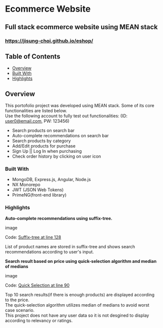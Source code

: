 # Ecommerce Website
## Full stack ecommerce website using MEAN stack
### https://jisung-choi.github.io/eshop/

## Table of Contents

- [Overview](#overview)
- [Built With](#built-with)
- [Highlights](#Highlights)

## Overview

This portofolio project was developed using MEAN stack. Some of its core functionalities are listed below.  
Use the following account to fully test out functionalities: (ID: user0@email.com, PW: 123456)

- Search products on search bar
- Auto-complete recommendations on search bar
- Search products by category
- Add/Edit products for purchase
- Sign Up || Log In when purchasing
- Check order history by clicking on user icon

### Built With

- MongoDB, Express.js, Angular, Node.js
- NX Monorepo
- JWT (JSON Web Tokens)
- PrimeNG(front-end library)

### Highlights

**Auto-complete recommendations using suffix-tree.**

image

Code: [Suffix-tree at line 128](libs/products/src/lib/components/products-search/products-search.component.ts)  

List of product names are stored in suffix-tree and shows search recommendations according to user's input.


**Search result based on price using quick-selection algorithm and median of medians**

image


Code: [Quick Selection at line 90](libs/products/src/lib/pages/products-list/products-list.component.ts)  

Top 10 search results(if there is enough products) are displayed according to the price.  
The quick-selection algorithm utilizes median of medians to avoid worst case scenario.  
This project does not have any user data so it is not desgined to display according to relevancy or ratings.
